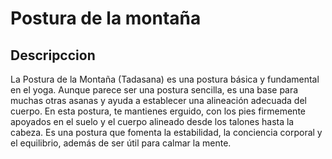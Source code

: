 # Postura de la montaña

## Descripccion
La Postura de la Montaña (Tadasana) es una postura básica y fundamental en el yoga. Aunque parece ser una postura sencilla, es una base para muchas otras asanas y ayuda a establecer una alineación adecuada del cuerpo. En esta postura, te mantienes erguido, con los pies firmemente apoyados en el suelo y el cuerpo alineado desde los talones hasta la cabeza. Es una postura que fomenta la estabilidad, la conciencia corporal y el equilibrio, además de ser útil para calmar la mente.